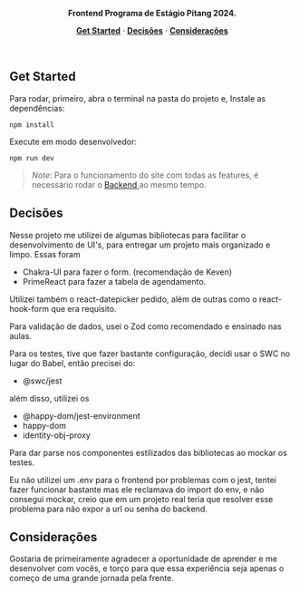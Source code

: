
<p align="center"><strong>Frontend Programa de Estágio Pitang 2024.</strong></p>

<p align="center">
  <a href="#get-started"><strong>Get Started</strong></a> ·
  <a href="#decisões"><strong>Decisões</strong></a> ·
  <a href="#deployment"><strong>Considerações</strong></a>
</p>

<br/>

## Get Started

Para rodar, primeiro, abra o terminal na pasta do projeto e,
Instale as dependências:

```shell
npm install
```

Execute em modo desenvolvedor:

```shell
npm run dev
```

> _Note_: Para o funcionamento do site com todas as features, é necessário rodar o <a href="https://github.com/GuPoroca/projeto-pitang-backend" target="_blank"> Backend </a> ao mesmo tempo.

## Decisões

Nesse projeto me utilizei de algumas bibliotecas para facilitar o desenvolvimento de UI's, para entregar
um projeto mais organizado e limpo. Essas foram
- Chakra-UI para fazer o form. (recomendação de Keven)
- PrimeReact para fazer a tabela de agendamento.

Utilizei também o react-datepicker pedido, além de outras como o react-hook-form que era requisito.

Para validação de dados, usei o Zod como recomendado e ensinado nas aulas.

Para os testes, tive que fazer bastante configuração, decidi usar o SWC no lugar do Babel, então precisei do: 
- @swc/jest

além disso, utilizei os

- @happy-dom/jest-environment
- happy-dom
- identity-obj-proxy

Para dar parse nos componentes estilizados das bibliotecas ao mockar os testes.

Eu não utilizei um .env para o frontend por problemas com o jest, tentei fazer funcionar bastante mas ele reclamava do import do env, e
não consegui mockar, creio que em um projeto real teria que resolver esse problema para não expor a url ou senha do backend.

## Considerações

Gostaria de primeiramente agradecer a oportunidade de aprender e me desenvolver com vocês, e torço para que
essa experiência seja apenas o começo de uma grande jornada pela frente.